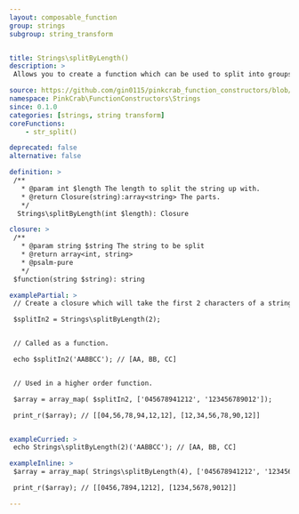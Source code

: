 ```yaml
---
layout: composable_function
group: strings
subgroup: string_transform


title: Strings\splitByLength()
description: >
 Allows you to create a function which can be used to split into groups of specified chunk lengths. These can either be used as part of a Higher Order Function such as array_map() or as part of a compiled/pipe function.

source: https://github.com/gin0115/pinkcrab_function_constructors/blob/master/src/strings.php#L344
namespace: PinkCrab\FunctionConstructors\Strings
since: 0.1.0
categories: [strings, string transform]
coreFunctions: 
    - str_split()

deprecated: false
alternative: false

definition: >
 /**
   * @param int $length The length to split the string up with.
   * @return Closure(string):array<string> The parts.
   */
  Strings\splitByLength(int $length): Closure

closure: >
 /**
   * @param string $string The string to be split
   * @return array<int, string>
   * @psalm-pure
   */ 
 $function(string $string): string

examplePartial: >
 // Create a closure which will take the first 2 characters of a string.

 $splitIn2 = Strings\splitByLength(2);  


 // Called as a function.

 echo $splitIn2('AABBCC'); // [AA, BB, CC]


 // Used in a higher order function.

 $array = array_map( $splitIn2, ['045678941212', '123456789012']);

 print_r($array); // [[04,56,78,94,12,12], [12,34,56,78,90,12]]


exampleCurried: >
 echo Strings\splitByLength(2)('AABBCC'); // [AA, BB, CC]

exampleInline: >
 $array = array_map( Strings\splitByLength(4), ['045678941212', '123456789012']);

 print_r($array); // [[0456,7894,1212], [1234,5678,9012]]

---
```




